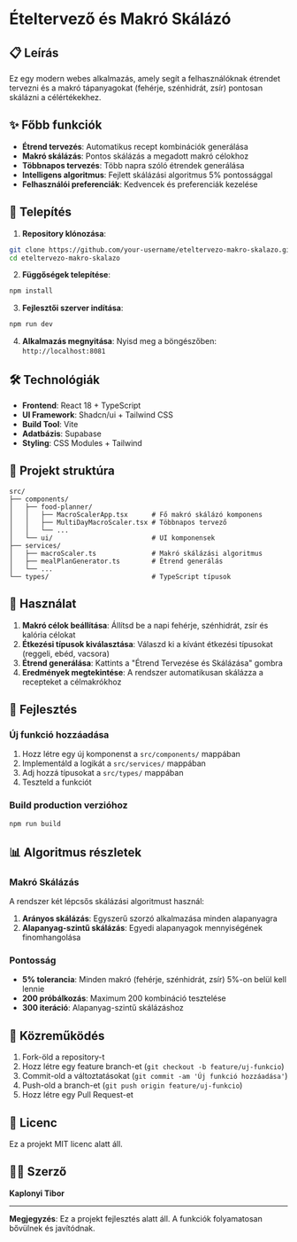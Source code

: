 # Ételtervező és Makró Skálázó

## 📋 Leírás

Ez egy modern webes alkalmazás, amely segít a felhasználóknak étrendet tervezni és a makró tápanyagokat (fehérje, szénhidrát, zsír) pontosan skálázni a célértékekhez.

## ✨ Főbb funkciók

- **Étrend tervezés**: Automatikus recept kombinációk generálása
- **Makró skálázás**: Pontos skálázás a megadott makró célokhoz
- **Többnapos tervezés**: Több napra szóló étrendek generálása
- **Intelligens algoritmus**: Fejlett skálázási algoritmus 5% pontossággal
- **Felhasználói preferenciák**: Kedvencek és preferenciák kezelése

## 🚀 Telepítés

1. **Repository klónozása**:
```bash
git clone https://github.com/your-username/eteltervezo-makro-skalazo.git
cd eteltervezo-makro-skalazo
```

2. **Függőségek telepítése**:
```bash
npm install
```

3. **Fejlesztői szerver indítása**:
```bash
npm run dev
```

4. **Alkalmazás megnyitása**:
Nyisd meg a böngészőben: `http://localhost:8081`

## 🛠️ Technológiák

- **Frontend**: React 18 + TypeScript
- **UI Framework**: Shadcn/ui + Tailwind CSS
- **Build Tool**: Vite
- **Adatbázis**: Supabase
- **Styling**: CSS Modules + Tailwind

## 📁 Projekt struktúra

```
src/
├── components/
│   ├── food-planner/
│   │   ├── MacroScalerApp.tsx      # Fő makró skálázó komponens
│   │   ├── MultiDayMacroScaler.tsx # Többnapos tervező
│   │   └── ...
│   └── ui/                         # UI komponensek
├── services/
│   ├── macroScaler.ts              # Makró skálázási algoritmus
│   ├── mealPlanGenerator.ts        # Étrend generálás
│   └── ...
└── types/                          # TypeScript típusok
```

## 🎯 Használat

1. **Makró célok beállítása**: Állítsd be a napi fehérje, szénhidrát, zsír és kalória célokat
2. **Étkezési típusok kiválasztása**: Válaszd ki a kívánt étkezési típusokat (reggeli, ebéd, vacsora)
3. **Étrend generálása**: Kattints a "Étrend Tervezése és Skálázása" gombra
4. **Eredmények megtekintése**: A rendszer automatikusan skálázza a recepteket a célmakrókhoz

## 🔧 Fejlesztés

### Új funkció hozzáadása

1. Hozz létre egy új komponenst a `src/components/` mappában
2. Implementáld a logikát a `src/services/` mappában
3. Adj hozzá típusokat a `src/types/` mappában
4. Teszteld a funkciót

### Build production verzióhoz

```bash
npm run build
```

## 📊 Algoritmus részletek

### Makró Skálázás

A rendszer két lépcsős skálázási algoritmust használ:

1. **Arányos skálázás**: Egyszerű szorzó alkalmazása minden alapanyagra
2. **Alapanyag-szintű skálázás**: Egyedi alapanyagok mennyiségének finomhangolása

### Pontosság

- **5% tolerancia**: Minden makró (fehérje, szénhidrát, zsír) 5%-on belül kell lennie
- **200 próbálkozás**: Maximum 200 kombináció tesztelése
- **300 iteráció**: Alapanyag-szintű skálázáshoz

## 🤝 Közreműködés

1. Fork-öld a repository-t
2. Hozz létre egy feature branch-et (`git checkout -b feature/uj-funkcio`)
3. Commit-old a változtatásokat (`git commit -am 'Új funkció hozzáadása'`)
4. Push-old a branch-et (`git push origin feature/uj-funkcio`)
5. Hozz létre egy Pull Request-et

## 📝 Licenc

Ez a projekt MIT licenc alatt áll.

## 👨‍💻 Szerző

**Kaplonyi Tibor**

---

**Megjegyzés**: Ez a projekt fejlesztés alatt áll. A funkciók folyamatosan bővülnek és javítódnak.
